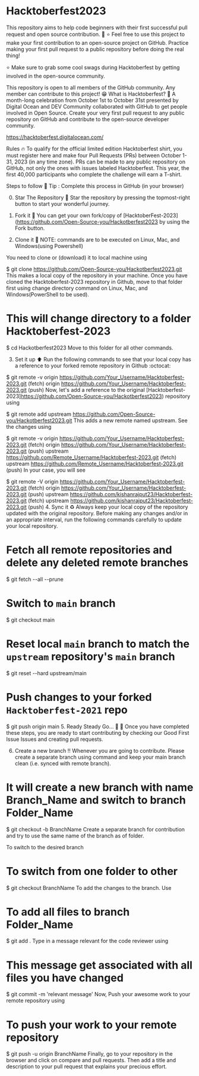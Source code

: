 # Hacktoberfest2023

This repository aims to help code beginners with their first successful pull request and open source contribution. 🥳
⭐ Feel free to use this project to make your first contribution to an open-source project on GitHub. Practice making your first pull request to a public repository before doing the real thing!

⭐ Make sure to grab some cool swags during Hacktoberfest by getting involved in the open-source community.

This repository is open to all members of the GitHub community. Any member can contribute to this project! 😁
What is Hacktoberfest? 🤔
A month-long celebration from October 1st to October 31st presented by Digital Ocean and DEV Community collaborated with GitHub to get people involved in Open Source. Create your very first pull request to any public repository on GitHub and contribute to the open-source developer community.

https://hacktoberfest.digitalocean.com/

Rules 🔥
To qualify for the official limited edition Hacktoberfest shirt, you must register here and make four Pull Requests (PRs) between October 1-31, 2023 (in any time zone). PRs can be made to any public repository on GitHub, not only the ones with issues labeled Hacktoberfest. This year, the first 40,000 participants who complete the challenge will earn a T-shirt.

Steps to follow 📜
Tip : Complete this process in GitHub (in your browser)

0. Star The Repository 🌟
Star the repository by pressing the topmost-right button to start your wonderful journey.

1. Fork it 🍴
You can get your own fork/copy of [HacktoberFest-2023](https://github.com/Open-Source-you/Hackotberfest2023 by using the Fork button.

2. Clone it 👥
NOTE: commands are to be executed on Linux, Mac, and Windows(using Powershell)

You need to clone or (download) it to local machine using

$ git clone https://github.com/Open-Source-you/Hackotberfest2023.git
This makes a local copy of the repository in your machine. Once you have cloned the Hacktoberfest-2023 repository in Github, move to that folder first using change directory command on Linux, Mac, and Windows(PowerShell to be used).

# This will change directory to a folder Hacktoberfest-2023
$ cd Hackotberfest2023
Move to this folder for all other commands.

3. Set it up ⬆️
Run the following commands to see that your local copy has a reference to your forked remote repository in Github :octocat:

$ git remote -v
origin  https://github.com/Your_Username/Hacktoberfest-2023.git (fetch)
origin  https://github.com/Your_Username/Hacktoberfest-2023.git (push)
Now, let's add a reference to the original [Hacktoberfest-2023]https://github.com/Open-Source-you/Hackotberfest2023) repository using

$ git remote add upstream https://github.com/Open-Source-you/Hackotberfest2023.git
This adds a new remote named upstream. See the changes using

$ git remote -v
origin    https://github.com/Your_Username/Hacktoberfest-2023.git (fetch)
origin    https://github.com/Your_Username/Hacktoberfest-2023.git (push)
upstream  https://github.com/Remote_Username/Hacktoberfest-2023.git (fetch)
upstream  https://github.com/Remote_Username/Hacktoberfest-2023.git (push)
In your case, you will see

$ git remote -V
origin    https://github.com/Your_Username/Hacktoberfest-2023.git (fetch)
origin    https://github.com/Your_Username/Hacktoberfest-2023.git (push)
upstream  https://github.com/kishanrajput23/Hacktoberfest-2023.git (fetch)
upstream  https://github.com/kishanrajput23/Hacktoberfest-2023.git (push)
4. Sync it ♻️
Always keep your local copy of the repository updated with the original repository. Before making any changes and/or in an appropriate interval, run the following commands carefully to update your local repository.

# Fetch all remote repositories and delete any deleted remote branches
$ git fetch --all --prune
# Switch to `main` branch
$ git checkout main
# Reset local `main` branch to match the `upstream` repository's `main` branch
$ git reset --hard upstream/main
# Push changes to your forked `Hacktoberfest-2021` repo
$ git push origin main
5. Ready Steady Go... 🐢 🐇
Once you have completed these steps, you are ready to start contributing by checking our Good First Issue Issues and creating pull requests.

6. Create a new branch ‼️
Whenever you are going to contribute. Please create a separate branch using command and keep your main branch clean (i.e. synced with remote branch).

# It will create a new branch with name Branch_Name and switch to branch Folder_Name
$ git checkout -b BranchName
Create a separate branch for contribution and try to use the same name of the branch as of folder.

To switch to the desired branch

# To switch from one folder to other
$ git checkout BranchName
To add the changes to the branch. Use

# To add all files to branch Folder_Name
$ git add .
Type in a message relevant for the code reviewer using

# This message get associated with all files you have changed
$ git commit -m 'relevant message'
Now, Push your awesome work to your remote repository using

# To push your work to your remote repository
$ git push -u origin BranchName
Finally, go to your repository in the browser and click on compare and pull requests. Then add a title and description to your pull request that explains your precious effort.

